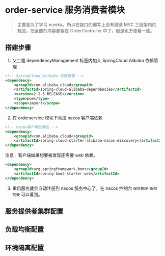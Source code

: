 # order-service 服务消费者模块

> 主要是为了学习 eureka，所以在接口的编写上没有遵循 MVC 三层架构的规范，把全部的内容都塞在 OrderController 中了，但是也方便看一些。

## 搭建步骤

1. 父工程 dependencyManagement 标签内加入 SpringCloud Alibaba 依赖管理
```xml
<!-- SpringCloud Alibaba 依赖管理 -->
<dependency>
    <groupId>com.alibaba.cloud</groupId>
    <artifactId>spring-cloud-alibaba-dependencies</artifactId>
    <version>2.2.5.RELEASE</version>
    <type>pom</type>
    <scope>import</scope>
</dependency>
```

2. 在 orderservice 模块下添加 nacos 客户端依赖
```xml
<!-- nacos客户端依赖包 -->
<dependency>
    <groupId>com.alibaba.cloud</groupId>
    <artifactId>spring-cloud-starter-alibaba-nacos-discovery</artifactId>
</dependency>
```

注意：客户端如果想要被发现还需要 web 依赖。

```xml
<dependency>
    <groupId>org.springframework.boot</groupId>
    <artifactId>spring-boot-starter-web</artifactId>
</dependency>
```

3. 重启服务就会自动注册到 nacos 服务中心了，在 nacos 控制台 `服务管理-服务列表` 可以看到。

## 服务提供者集群配置



## 负载均衡配置

## 环境隔离配置